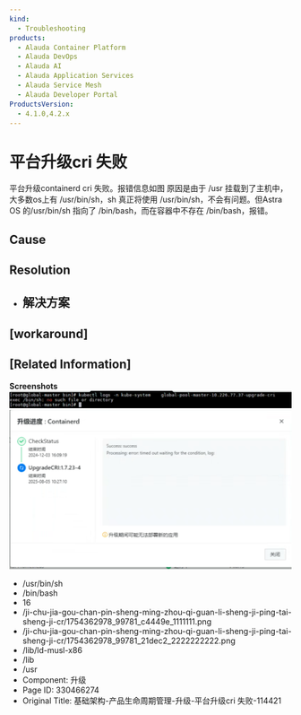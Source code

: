```yaml
---
kind:
  - Troubleshooting
products:
  - Alauda Container Platform
  - Alauda DevOps
  - Alauda AI
  - Alauda Application Services
  - Alauda Service Mesh
  - Alauda Developer Portal
ProductsVersion:
  - 4.1.0,4.2.x
---
```

<!-- A type of document that involves encountering a fault, diagnosing it, performing root cause analysis, and providing solutions. -->

# 平台升级cri 失败

平台升级containerd cri 失败。报错信息如图 原因是由于 /usr 挂载到了主机中，大多数os上有 /usr/bin/sh，sh 真正将使用 /usr/bin/sh，不会有问题。但Astra OS 的/usr/bin/sh 指向了 /bin/bash，而在容器中不存在 /bin/bash，报错。

## Cause

## Resolution
- ## 解决方案

## [workaround]

## [Related Information]
**Screenshots**
![](assets/ji-chu-jia-gou-chan-pin-sheng-ming-zhou-qi-guan-li-sheng-ji-ping-tai-sheng-ji-cr/1754362978_99781_c4449e_1111111.png)![](assets/ji-chu-jia-gou-chan-pin-sheng-ming-zhou-qi-guan-li-sheng-ji-ping-tai-sheng-ji-cr/1754362978_99781_21dec2_2222222222.png)
- /usr/bin/sh
- /bin/bash
- 16
- /ji-chu-jia-gou-chan-pin-sheng-ming-zhou-qi-guan-li-sheng-ji-ping-tai-sheng-ji-cr/1754362978_99781_c4449e_1111111.png
- /ji-chu-jia-gou-chan-pin-sheng-ming-zhou-qi-guan-li-sheng-ji-ping-tai-sheng-ji-cr/1754362978_99781_21dec2_2222222222.png
- /lib/ld-musl-x86
- /lib
- /usr
- Component: 升级
- Page ID: 330466274
- Original Title: 基础架构-产品生命周期管理-升级-平台升级cri 失败-114421
